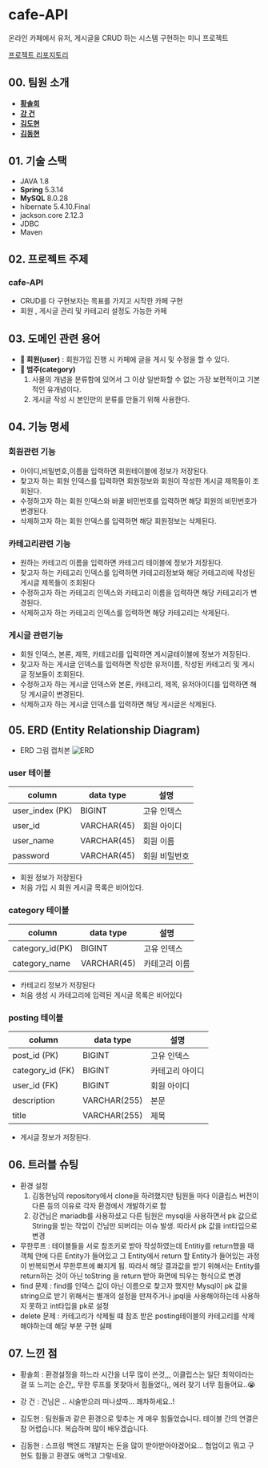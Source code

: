 # **cafe-API**
 온라인 카페에서 유저, 게시글을 CRUD 하는 시스템 구현하는 미니 프로젝트

[프로젝트 리포지토리](https://github.com/soulchicken/cafe-API)

## **00. 팀원 소개**

-   **[황솔희](https://github.com/solhee-hwang)** 
-   **[강  건](https://github.com/gun-0208)** 
-   **[김도현](https://github.com/thovy)** 
-   **[김동현](https://github.com/soulchicken)** 

## **01. 기술 스택**

-   JAVA 1.8
-   **Spring** 5.3.14
-   **MySQL** 8.0.28
-   hibernate 5.4.10.Final
-   jackson.core 2.12.3
-   JDBC
-   Maven

## **02. 프로젝트 주제**

### **cafe-API**
- CRUD를 다 구현보자는 목표를 가지고 시작한 카페 구현
- 회원 , 게시글 관리 및 카테고리 설정도 가능한 카페

## **03. 도메인 관련 용어**

- **👨 회원(user)** : 회원가입 진행 시 카페에 글을 게시 및 수정을 할 수 있다.
- **🔖 범주(category)**
    1. 사물의 개념을 분류함에 있어서 그 이상 일반화할 수 없는 가장 보편적이고 기본적인 유개념이다.
    2. 게시글 작성 시 본인만의 분류를 만들기 위해 사용한다.
## **04. 기능 명세**

### 회원관련 기능
- 아이디,비밀번호,이름을 입력하면 회원테이블에 정보가 저장된다.
- 찾고자 하는 회원 인덱스를 입력하면 회원정보와 회원이 작성한 게시글 제목들이 조회된다.
- 수정하고자 하는 회원 인덱스와 바꿀 비민번호를 입력하면 해당 회원의 비민번호가 변경된다.
- 삭제하고자 하는 회원 안덱스를 입력하면 해당 회원정보는 삭제된다.

### 카테고리관련 기능
- 원하는 카테고리 이름을 입력하면 카테고리 테이블에 정보가 저장된다. 
- 찾고자 하는 카테고리 인덱스를 입력하면 카테고리정보와 해당 카테고리에 작성된 게시글 제목들이 조회된다
- 수정하고자 하는 카테고리 인덱스와 카테고리 이름을 입력하면 해당 카테고리가 변경된다.
- 삭제하고자 하는 카테고리 인덱스를 입력하면 해당 카테고리는 삭제된다.

### 게시글 관련기능
- 회원 인덱스, 본론, 제목, 카테고리를 입력하면 게시글테이블에 정보가 저장된다. 
- 찾고자 하는 게시글 인덱스를 입력하면 작성한 유저이름, 작성된 카테고리 및 게시글 정보들이 조회된다.
- 수정하고자 하는 게시글 인덱스와 본론, 카테고리, 제목, 유저아이디를 입력하면 해당 게시글이 변경된다.
- 삭제하고자 하는 게시글 인덱스를 입력하면 해당 게시글은 삭제된다.

## **05. ERD (Entity Relationship Diagram)**
- ERD 그림 캡처본
![ERD]()

### **user** 테이블
| column          | data type | 설명      |
|-----------------| --- |---------|
| user_index (PK) | BIGINT | 고유 인덱스  |
| user_id         | VARCHAR(45) | 회원 아이디  |
| user_name       | VARCHAR(45) | 회원 이름   |
| password        | VARCHAR(45) | 회원 비밀번호 |

- 회원 정보가 저장된다
- 처음 가입 시 회원 게시글 목록은 비어있다.
### **category** 테이블
| column          | data type | 설명      |
|-----------------| --- |---------|
| category_id(PK) | BIGINT | 고유 인덱스  |
| category_name   | VARCHAR(45) | 카테고리 이름 |

- 카테고리 정보가 저장된다
- 처음 생성 시 카테고리에 입력된 게시글 목록은 비어있다
### **posting** 테이블
| column           | data type    | 설명       |
|------------------|--------------|----------|
| post_id (PK)     | BIGINT       | 고유 인덱스   |
| category_id (FK) | BIGINT       | 카테고리 아이디 |
| user_id (FK)     | BIGINT       | 회원 아이디   |
| description      | VARCHAR(255) | 본문       |
| title            | VARCHAR(255) | 제목       |
- 게시글 정보가 저장된다.
## **06. 트러블 슈팅**
- 환경 설정 
  1. 김동현님의 repository에서 clone을 하려했지만 팀원들 마다 이클립스 버전이 다른 등의 이유로 각자 환경에서 개발하기로 함
  2. 강건님은 mariadb를 사용하셨고 다른 팀원은 mysql을 사용하면서 pk 값으로 String을 받는 작업이 건님만 되버리는 이슈 발생. 따라서 pk 값을 int타입으로 변경
- 무한루프 : 테이블들을 서로 참조키로 받아 작성하였는데  Entitiy를 return했을 때 객체 안에 다른 Entity가 들어있고 그 Entity에서 return 할 Entity가 
들어있는 과정이 반복되면서 무한루프에 빠지게 됨. 
따라서 해당 결과값을 받기 위해서는 Entity를 return하는 것이 아닌 toString 을 return 받아 화면에 띄우는 형식으로 변경
- find 문제 : find를 인덱스 값이 아닌 이름으로 찾고자 했지만 Mysql이 pk 값을 string으로 받기 위해서는 별개의 설정을 만져주거나 jpql을 사용해야하는데
사용하지 못하고 int타입을 pk로 설정
- delete 문제 : 카테고리가 삭제될 떄 참조 받은 posting테이블의 카테고리를 삭제해야하는데 해당 부분 구현 실패 

## **07. 느낀 점**

- 황솔희 : 환경설정을 하느라 시간을 너무 많이 쓴것,,, 이클립스는 일단 최악이라는걸 또 느끼는 순간,, 
무한 루프를 못찾아서 힘들었다,, 에러 찾기 너무 힘들어요..😭
- 강  건 : 건님은 .. 시술받으러 떠나셨따... 쾌차하세요..!

- 김도현 : 팀원들과 같은 환경으로 맞추는 게 매우 힘들었습니다. 테이블 간의 연결은 참 어렵습니다. 복습하며 많이 배우겠습니다.

- 김동현 : 스프링 백엔드 개발자는 돈을 많이 받아받아야겠어요... 협업이고 뭐고 구현도 힘들고 환경도 애먹고 그렇네요.